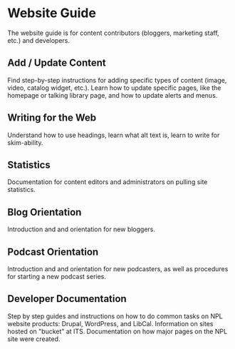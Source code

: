 # Website Guide

The website guide is for content contributors (bloggers, marketing staff, etc.) and developers.

## Add / Update Content

Find step-by-step instructions for adding specific types of content (image, video, catalog widget, etc.). Learn how to update specific pages, like the homepage or talking library page, and how to update alerts and menus.

## Writing for the Web

Understand how to use headings, learn what alt text is, learn to write for skim-ability.

## Statistics

Documentation for content editors and administrators on pulling site statistics.

## Blog Orientation

Introduction and and orientation for new bloggers.

## Podcast Orientation

Introduction and and orientation for new podcasters, as well as procedures for starting a new podcast series.

## Developer Documentation

Step by step guides and instructions on how to do common tasks on NPL website products: Drupal, WordPress, and LibCal. Information on sites hosted on "bucket" at ITS. Documentation on how major pages on the NPL site were created.
